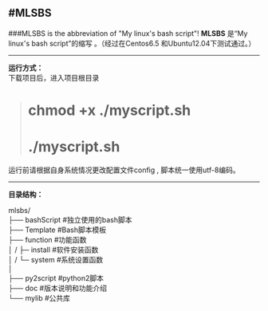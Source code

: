 #MLSBS
---
###MLSBS is the abbreviation of "My linux's bash script"!
**MLSBS** 是“My linux's bash script”的缩写 。（经过在Centos6.5 和Ubuntu12.04下测试通过。）  

---
**运行方式：**  
下载项目后，进入项目根目录  
 >  # chmod +x ./myscript.sh  
 >  # ./myscript.sh  

运行前请根据自身系统情况更改配置文件config , 脚本统一使用utf-8编码。  

---

**目录结构：**

mlsbs/  
├── bashScript #独立使用的bash脚本    
├── Template #Bash脚本模板  
├── function #功能函数  
│	 /  ├─ install #软件安装函数  
│    /  └─ system  #系统设置函数  
│  
├── py2script #python2脚本  
├── doc #版本说明和功能介绍  
└── mylib #公共库

